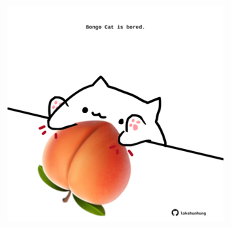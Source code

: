 <!-- built at 13/10/2023, 08:00:53 UTC -->
<p align="center">
  <img width="500" height="500" src="./ReadmeImage.svg">
</p>
